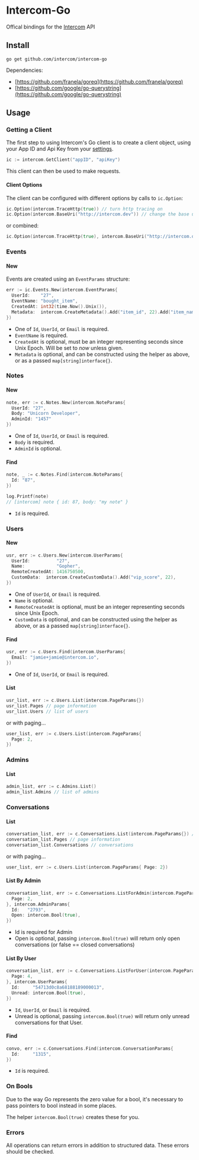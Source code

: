 # Intercom-Go

Offical bindings for the [Intercom](https://www.intercom.io) API

## Install

`go get github.com/intercom/intercom-go`

Dependencies:

* [https://github.com/franela/goreq](https://github.com/franela/goreq)
* [https://github.com/google/go-querystring](https://github.com/google/go-querystring)

## Usage

### Getting a Client

The first step to using Intercom's Go client is to create a client object, using your App ID and Api Key from your [settings](http://app.intercom.io/apps/api_keys).

```go
ic := intercom.GetClient("appID", "apiKey")
```

This client can then be used to make requests.

#### Client Options

The client can be configured with different options by calls to `ic.Option`:

```go
ic.Option(intercom.TraceHttp(true)) // turn http tracing on
ic.Option(intercom.BaseUri("http://intercom.dev")) // change the base uri used, useful for mocking
```

or combined:

```go
ic.Option(intercom.TraceHttp(true), intercom.BaseUri("http://intercom.dev"))
```

### Events

#### New

Events are created using an `EventParams` structure:

```go
err := ic.Events.New(intercom.EventParams{
  UserId:    "27",
  EventName: "bought_item",
  CreatedAt: int32(time.Now().Unix()),
  Metadata:  intercom.CreateMetadata().Add("item_id", 22).Add("item_name", "PocketWatch"),
})
```

* One of `Id`, `UserId`, or `Email` is required.
* `EventName` is required.
* `CreatedAt` is optional, must be an integer representing seconds since Unix Epoch. Will be set to _now_ unless given.
* `Metadata` is optional, and can be constructed using the helper as above, or as a passed `map[string]interface{}`.

### Notes

#### New

```go
note, err := c.Notes.New(intercom.NoteParams{
  UserId: "27",
  Body: "Unicorn Developer",
  AdminId: "1457"
})
```

* One of `Id`, `UserId`, or `Email` is required.
* `Body` is required.
* `AdminId` is optional.

#### Find

```go
note, _ := c.Notes.Find(intercom.NoteParams{
  Id: "87",
})

log.Printf(note)
// [intercom] note { id: 87, body: "my note" }
```
  
  * `Id` is required.

### Users

#### New

```go
usr, err := c.Users.New(intercom.UserParams{
  UserId:          "27",
  Name:            "Gopher",
  RemoteCreatedAt: 1416750500,
  CustomData:  intercom.CreateCustomData().Add("vip_score", 22),
})
```

* One of `UserId`, or `Email` is required.
* `Name` is optional.
* `RemoteCreatedAt` is optional, must be an integer representing seconds since Unix Epoch.
* `CustomData` is optional, and can be constructed using the helper as above, or as a passed `map[string]interface{}`.

#### Find

```go
usr, err := c.Users.Find(intercom.UserParams{
  Email: "jamie+jamie@intercom.io",
})
```

* One of `Id`, `UserId`, or `Email` is required.

#### List

```go
usr_list, err := c.Users.List(intercom.PageParams{})
usr_list.Pages // page information
usr_list.Users // list of users
```

or with paging...

```go
user_list, err := c.Users.List(intercom.PageParams{
  Page: 2,
})
```

### Admins


#### List

```go
admin_list, err := c.Admins.List()
admin_list.Admins // list of admins
```

### Conversations


#### List

```go
conversation_list, err := c.Conversations.List(intercom.PageParams{}) // no paging; therefore first page
conversation_list.Pages // page information
conversation_list.Conversations // conversations
```

or with paging...

```go
user_list, err := c.Users.List(intercom.PageParams{ Page: 2})
```

#### List By Admin

```go
conversation_list, err := c.Conversations.ListForAdmin(intercom.PageParams{
  Page: 2,
}, intercom.AdminParams{
  Id:   "2793",
  Open: intercom.Bool(true),
})
```

* Id is required for Admin
* Open is optional, passing `intercom.Bool(true)` will return only open conversations (or false == closed conversations)

#### List By User

```go
conversation_list, err := c.Conversations.ListForUser(intercom.PageParams{
  Page: 4,
}, intercom.UserParams{
  Id:     "54713d0c8a68188189000013",
  Unread: intercom.Bool(true),
})
```

* `Id`, `UserId`, or `Email` is required.
* Unread is optional, passing `intercom.Bool(true)` will return only unread conversations for that User.

#### Find

```go
convo, err := c.Conversations.Find(intercom.ConversationParams{
  Id:     "1315",
})
```

* `Id` is required.

### On Bools

Due to the way Go represents the zero value for a bool, it's necessary to pass pointers to bool instead in some places.

The helper `intercom.Bool(true)` creates these for you.

### Errors

All operations can return errors in addition to structured data. These errors should be checked.

